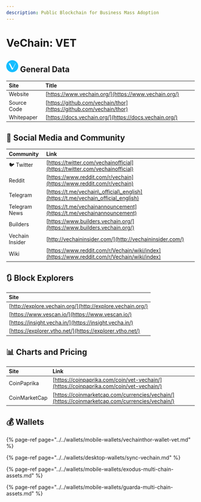```yaml
---
description: Public Blockchain for Business Mass Adoption
---
```


# VeChain: VET

## ![](../../.gitbook/assets/vet.png) General Data

| Site | Title |
| :--- | :--- |
| Website | [https://www.vechain.org/](https://www.vechain.org/) |
| Source Code | [https://github.com/vechain/thor](https://github.com/vechain/thor) |
| Whitepaper | [https://docs.vechain.org/](https://docs.vechain.org/) |

## 🙋 Social Media and Community

| Community | Link |
| :--- | :--- |
| 🐦 Twitter | [https://twitter.com/vechainofficial](https://twitter.com/vechainofficial) |
| Reddit | [https://www.reddit.com/r/vechain](https://www.reddit.com/r/vechain) |
| Telegram | [https://t.me/vechain\_official\_english](https://t.me/vechain_official_english) |
| Telegram News | [https://t.me/vechainannouncement](https://t.me/vechainannouncement) |
| Builders | [https://www.builders.vechain.org/](https://www.builders.vechain.org/) |
| Vechain Insider | [http://vechaininsider.com/](http://vechaininsider.com/) |
| Wiki | [https://www.reddit.com/r/Vechain/wiki/index](https://www.reddit.com/r/Vechain/wiki/index) |

## 🔃 Block Explorers

| Site |
| :--- |
| [http://explore.vechain.org/](http://explore.vechain.org/) |
| [https://www.vescan.io/](https://www.vescan.io/) |
| [https://insight.vecha.in/](https://insight.vecha.in/) |
| [https://explorer.vtho.net/](https://explorer.vtho.net/) |

## 📊 Charts and Pricing

| Site | Link |
| :--- | :--- |
| CoinPaprika | [https://coinpaprika.com/coin/vet-vechain/](https://coinpaprika.com/coin/vet-vechain/) |
| CoinMarketCap | [https://coinmarketcap.com/currencies/vechain/](https://coinmarketcap.com/currencies/vechain/) |

## 💰 Wallets

{% page-ref page="../../wallets/mobile-wallets/vechainthor-wallet-vet.md" %}

{% page-ref page="../../wallets/desktop-wallets/sync-vechain.md" %}

{% page-ref page="../../wallets/mobile-wallets/exodus-multi-chain-assets.md" %}

{% page-ref page="../../wallets/mobile-wallets/guarda-multi-chain-assets.md" %}

